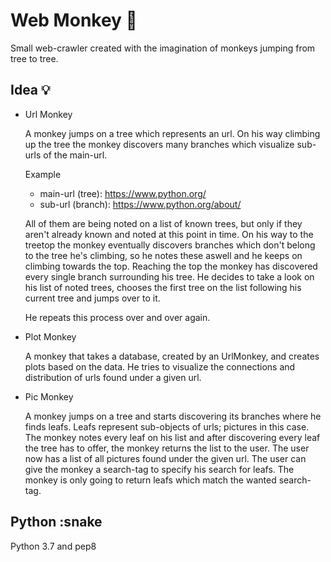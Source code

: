 # Web Monkey :monkey:

Small web-crawler created with the imagination of monkeys jumping from tree to tree.

## Idea :bulb:

  * Url Monkey

    A monkey jumps on a tree which represents an url. On his way climbing up the tree
    the monkey discovers many branches which visualize sub-urls of the main-url.

    Example

    * main-url (tree):  https://www.python.org/
    * sub-url (branch): https://www.python.org/about/

    All of them are being noted on a list of known trees, but only if they aren't already
    known and noted at this point in time. On his way to the treetop the monkey eventually
    discovers branches which don't belong to the tree he's climbing, so he notes these aswell 
    and he keeps on climbing towards the top. Reaching the top the monkey has discovered every
    single branch surrounding his tree. He decides to take a look on his list of noted trees, 
    chooses the first tree on the list following his current tree and jumps over to it.

    He repeats this process over and over again.
    
  * Plot Monkey
    
    A monkey that takes a database, created by an UrlMonkey, and creates plots based on the data.
    He tries to visualize the connections and distribution of urls found under a given url.

  * Pic Monkey

    A monkey jumps on a tree and starts discovering its branches where he finds leafs. Leafs
    represent sub-objects of urls; pictures in this case. The monkey notes every leaf on his list 
    and after discovering every leaf the tree has to offer, the monkey returns the list to the user.
    The user now has a list of all pictures found under the given url.
    The user can give the monkey a search-tag to specify his search for leafs. The monkey is only 
    going to return leafs which match the wanted search-tag.

## Python :snake

Python 3.7 and pep8
